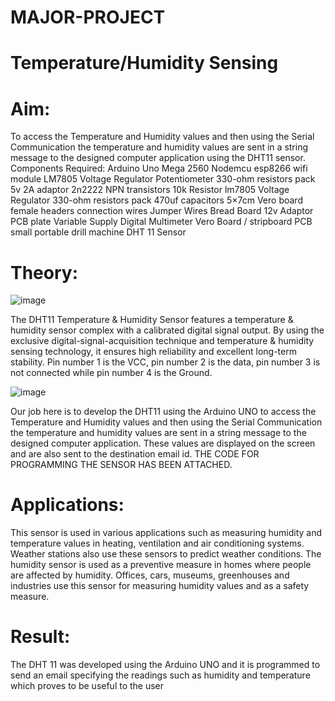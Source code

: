 # MAJOR-PROJECT
# Temperature/Humidity Sensing


# Aim:

To access the Temperature and Humidity values and then using the Serial Communication the temperature and humidity values are sent in a string message to the designed computer application using the DHT11 sensor.
Components Required:
Arduino Uno Mega 2560 Nodemcu esp8266 wifi module LM7805 Voltage Regulator Potentiometer 330-ohm resistors pack 5v 2A adaptor 2n2222 NPN transistors 10k Resistor lm7805 Voltage Regulator 330-ohm resistors pack 470uf capacitors 5×7cm Vero board female headers connection wires Jumper Wires Bread Board 12v Adaptor PCB plate Variable Supply Digital Multimeter Vero Board / stripboard PCB small portable drill machine DHT 11 Sensor

# Theory:

![image](https://user-images.githubusercontent.com/62196439/76695875-7c0e3200-66aa-11ea-975d-4b2fc509653b.png)


 
The DHT11 Temperature & Humidity Sensor features a temperature & humidity sensor complex with a calibrated digital signal output. By using the exclusive digital-signal-acquisition technique and temperature & humidity sensing technology, it ensures high reliability and excellent long-term stability. Pin number 1 is the VCC, pin number 2 is the data, pin number 3 is not connected while pin number 4 is the Ground.
 

![image](https://user-images.githubusercontent.com/62196439/76695887-a364ff00-66aa-11ea-8009-d54c0719cad6.png)



Our job here is to develop the DHT11 using the Arduino UNO to access the Temperature and Humidity values and then using the Serial Communication the temperature and humidity values are sent in a string message to the designed computer application. These values are displayed on the screen and are also sent to the destination email id.
THE CODE FOR PROGRAMMING THE SENSOR HAS BEEN ATTACHED.


# Applications:
This sensor is used in various applications such as measuring humidity and temperature values in heating, ventilation and air conditioning systems. Weather stations also use these sensors to predict weather conditions. The humidity sensor is used as a preventive measure in homes where people are affected by humidity. Offices, cars, museums, greenhouses and industries use this sensor for measuring humidity values and as a safety measure.


# Result:
The DHT 11 was developed using the Arduino UNO and it is programmed to send an email specifying the readings such as humidity and temperature which proves to be useful to the user

